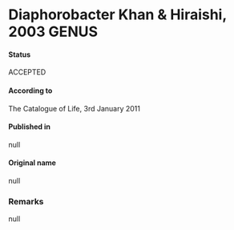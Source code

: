 # Diaphorobacter Khan & Hiraishi, 2003 GENUS

#### Status
ACCEPTED

#### According to
The Catalogue of Life, 3rd January 2011

#### Published in
null

#### Original name
null

### Remarks
null